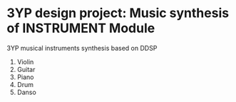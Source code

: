# 3YP design project: Music synthesis of INSTRUMENT Module
3YP musical instruments synthesis based on DDSP 
1. Violin
2. Guitar
3. Piano
4. Drum
5. Danso 
